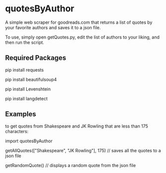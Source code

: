 # quotesByAuthor
A simple web scraper for goodreads.com that returns a list of quotes by your favorite authors and saves it to a json file.

To use, simply open getQuotes.py, edit the list of authors to your liking, and then run the script.

## Required Packages
pip install requests

pip install beautifulsoup4

pip install Levenshtein

pip install langdetect


## Examples
to get quotes from Shakespeare and JK Rowling that are less than 175 characters:

import quotesByAuthor

getAllQuotes(["Shakespeare", "JK Rowling"], 175) // saves all the quotes to a json file

getRandomQuote() // displays a random quote from the json file
